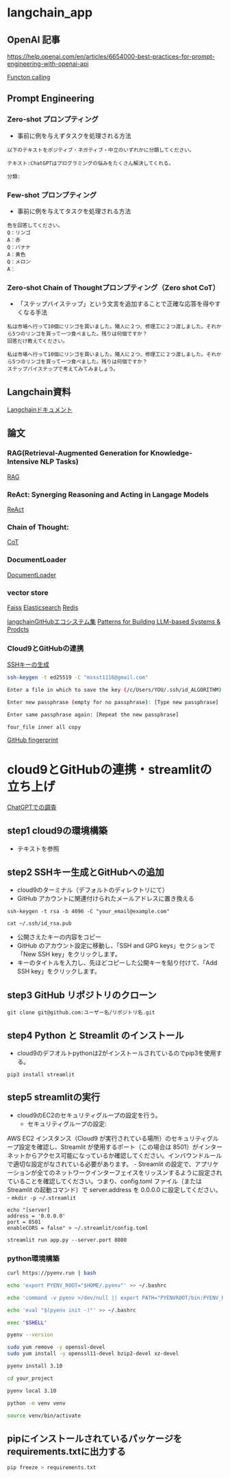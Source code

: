 # langchain_app

## OpenAI 記事

https://help.openai.com/en/articles/6654000-best-practices-for-prompt-engineering-with-openai-api

[Functon calling](https://platform.openai.com/docs/guides/gpt/function-calling)

## Prompt Engineering

### Zero-shot プロンプティング

- 事前に例を与えずタスクを処理される方法

```
以下のテキストをポジティブ・ネガティブ・中立のいずれかに分類してください。

テキスト:ChatGPTはプログラミングの悩みをたくさん解決してくれる。

分類:
```

### Few-shot プロンプティング

- 事前に例を与えてタスクを処理される方法

```
色を回答してください。
Q：リンゴ
A：赤
Q：バナナ
A：黄色
Q：メロン
A：
```

### Zero-shot Chain of Thoughtプロンプティング（Zero shot CoT）

- 「ステップバイステップ」という文言を追加することで正確な応答を得やすくなる手法

```
私は市場へ行って10個にリンゴを買いました。隣人に２つ、修理工に２つ渡しました。それから5つのリンゴを買って一つ食べました。残りは何個ですか？
回答だけ教えてください。
```

```
私は市場へ行って10個にリンゴを買いました。隣人に２つ、修理工に２つ渡しました。それから5つのリンゴを買って一つ食べました。残りは何個ですか？
ステップバイステップで考えてみてみましょう。
```

## Langchain資料

[Langchainドキュメント](https://python.langchain.com/docs/modules/)

## 論文

### RAG(Retrieval-Augmented Generation for Knowledge-Intensive NLP Tasks)

[RAG](https://arxiv.org/abs/2005.11401)

### ReAct: Synerging Reasoning and Acting in Langage Models

[ReAct](https://react-lm.github.io/)

### Chain of Thought:

[CoT](https://www.promptingguide.ai/jp/techniques/cot)

### DocumentLoader

[DocumentLoader](https://integrations.langchain.com/)

### vector store

[Faiss](https://faiss.ai/index.html)
[Elasticsearch](https://www.elastic.co/jp/elasticsearch/)
[Redis](https://redis.io/)


[langchainGitHubエコシステム集](https://github.com/kyrolabs/awesome-langchain)
[Patterns for Building LLM-based Systems & Prodcts](https://eugeneyan.com/writing/llm-patterns/)

### Cloud9とGitHubの連携

[SSHキーの生成](https://docs.github.com/ja/authentication/connecting-to-github-with-ssh/generating-a-new-ssh-key-and-adding-it-to-the-ssh-agent#generating-a-new-ssh-key)

```bash
ssh-keygen -t ed25519 -C "mssst1116@gmail.com"
```

```bash
Enter a file in which to save the key (/c/Users/YOU/.ssh/id_ALGORITHM):[Press enter]
```

```bash
Enter new passphrase (empty for no passphrase): [Type new passphrase]
```

```bash
Enter same passphrase again: [Repeat the new passphrase]
```

```github_Key(id_ed25519.pub)
four_file inner all copy
```

[GitHub fingerprint](https://docs.github.com/ja/authentication/keeping-your-account-and-data-secure/githubs-ssh-key-fingerprints)


# cloud9とGitHubの連携・streamlitの立ち上げ
[ChatGPTでの調査](https://chat.openai.com/c/0602ca1c-1a38-407b-a093-6296de63f083)

## step1 cloud9の環境構築
- テキストを参照

## step2 SSHキー生成とGitHubへの追加
- cloud9のターミナル（デフォルトのディレクトリにて）
- GitHub アカウントに関連付けられたメールアドレスに置き換える
```
ssh-keygen -t rsa -b 4096 -C "your_email@example.com"
```

```
cat ~/.ssh/id_rsa.pub
```
- 公開さえたキーの内容をコピー
- GitHub のアカウント設定に移動し、「SSH and GPG keys」セクションで「New SSH key」をクリックします。
- キーのタイトルを入力し、先ほどコピーした公開キーを貼り付けて、「Add SSH key」をクリックします。

## step3 GitHub リポジトリのクローン
```
git clone git@github.com:ユーザー名/リポジトリ名.git
```

## step4 Python と Streamlit のインストール

- cloud9のデフオルトpythonは2がインストールされているのでpip3を使用する。
```
pip3 install streamlit
```

## step5 streamlitの実行

- cloud9のEC2のセキュリティグループの設定を行う。
    - セキュリティグループの設定:

AWS EC2 インスタンス（Cloud9 が実行されている場所）のセキュリティグループ設定を確認し、Streamlit が使用するポート（この場合は 8501）がインターネットからアクセス可能になっているか確認してください。インバウンドルールで適切な設定がなされている必要があります。
    - Streamlit の設定で、アプリケーションが全てのネットワークインターフェイスをリッスンするように設定されていることを確認してください。つまり、config.toml ファイル（または Streamlit の起動コマンド）で server.address を 0.0.0.0 に設定してください。
    - ```mkdir -p ~/.streamlit```
```
echo "[server]
address = '0.0.0.0'
port = 8501
enableCORS = false" > ~/.streamlit/config.toml
```

```
streamlit run app.py --server.port 8080
```
### python環境構築

```bash
curl https://pyenv.run | bash
```

```bash
echo 'export PYENV_ROOT="$HOME/.pyenv"' >> ~/.bashrc
```

```bash
echo 'command -v pyenv >/dev/null || export PATH="PYENVROOT/bin:PYENV_ROOT/bin:PATH"' >> ~/.bashrc
```

```bash
echo 'eval "$(pyenv init -)"' >> ~/.bashrc
```

```bash
exec "$SHELL"
```

```bash
pyenv --version
```

```bash
sudo yum remove -y openssl-devel
sudo yum install -y openssl11-devel bzip2-devel xz-devel
```

```bash
pyenv install 3.10
```

```bash
cd your_project
```

```bash
pyenv local 3.10
```

```bash
python -m venv venv
```

```bash
source venv/bin/activate
```

## pipにインストールされているパッケージをrequirements.txtに出力する

```bash
pip freeze > requirements.txt
```
